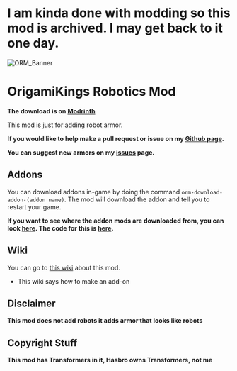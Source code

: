 # I am kinda done with modding so this mod is archived. I may get back to it one day.

![ORM_Banner](https://github.com/OrigamiKing3612/OrigamiKings-Robotics-Mod/assets/115757805/73427454-be1f-4200-bec0-7258ab027659)
# **OrigamiKings Robotics Mod**

**The download is on [Modrinth](https://modrinth.com/mod/origamikings-robotics-armor-mod)**

This mod is just for adding robot armor.

 **If you would like to help make a pull request or issue on my [Github page](https://github.com/OrigamiKing3612/OrigamiKings-Robotics-Mod).**

**You can suggest new armors on my [issues](https://github.com/OrigamiKing3612/OrigamiKings-Robotics-Mod/issues) page.**

## Addons
You can download addons in-game by doing the command `orm-download-addon-(addon name)`. The mod will download the addon and tell you to restart your game.

**If you want to see where the addon mods are downloaded from, you can look [here](https://wiki.origamiking.net/orm/addons.json). The code for this is [here](https://github.com/OrigamiKing3612/OrigamiKings-Robotics-Mod/tree/master/src/main/java/net/origamiking/mcmods/orm/commands/download_addons).**

## Wiki 

You can go to [this wiki](http://wiki.origamiking.net) about this mod.
- This wiki says how to make an add-on

## **Disclaimer**
**This mod does not add robots it adds armor that looks like robots**

## Copyright Stuff
**This mod has Transformers in it, Hasbro owns Transformers, not me**
